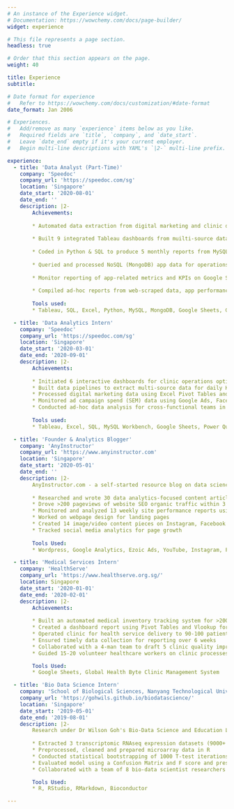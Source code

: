 ```yaml
---
# An instance of the Experience widget.
# Documentation: https://wowchemy.com/docs/page-builder/
widget: experience

# This file represents a page section.
headless: true

# Order that this section appears on the page.
weight: 40

title: Experience
subtitle:

# Date format for experience
#   Refer to https://wowchemy.com/docs/customization/#date-format
date_format: Jan 2006

# Experiences.
#   Add/remove as many `experience` items below as you like.
#   Required fields are `title`, `company`, and `date_start`.
#   Leave `date_end` empty if it's your current employer.
#   Begin multi-line descriptions with YAML's `|2-` multi-line prefix.

experience:
  - title: 'Data Analyst (Part-Time)'
    company: 'Speedoc'
    company_url: 'https://speedoc.com/sg'
    location: 'Singapore'
    date_start: '2020-08-01'
    date_end: ''
    description: |2-
        Achievements:
        
        * Automated data extraction from digital marketing and clinic data sources to Google Sheets, saving 10+ hours/week
        
        * Built 9 integrated Tableau dashboards from muilti-source data - app and clinic
        
        * Coded in Python & SQL to produce 5 monthly reports from MySQL database, reducing 200% in process time
        
        * Queried and processed NoSQL (MongoDB) app data for operations optimization
        
        * Monitor reporting of app-related metrics and KPIs on Google Sheets
        
        * Compiled ad-hoc reports from web-scraped data, app performance and HCW optimization
        
        Tools used: 
        * Tableau, SQL, Excel, Python, MySQL, MongoDB, Google Sheets, Google Apps Script,

  - title: 'Data Analytics Intern'
    company: 'Speedoc'
    company_url: 'https://speedoc.com/sg'
    location: 'Singapore'
    date_start: '2020-03-01'
    date_end: '2020-09-01'
    description: |2-
        Achievements:
        
        * Initiated 6 interactive dashboards for clinic operations optimization and insight
        * Built data pipelines to extract multi-source data for daily KPI metric dashboards using MySQL and Tableau
        * Processed digital marketing data using Excel Pivot Tables and create digital marketing funnel reports
        * Monitored ad campaign spend (SEM) data using Google Ads, Facebook Ads and UTM code tracking
        * Conducted ad-hoc data analysis for cross-functional teams in operations, marketing and clinical
        
        Tools used: 
        * Tableau, Excel, SQL, MySQL Workbench, Google Sheets, Power Query, Google Analytics, Sketch, Firebase Analytics, Google Ads, Facebook Ads and App Annie

  - title: 'Founder & Analytics Blogger'
    company: 'AnyInstructor'
    company_url: 'https://www.anyinstructor.com'
    location: 'Singapore'
    date_start: '2020-05-01'
    date_end: ''
    description: |2-
        AnyInstructor.com - a self-started resource blog on data science & analytics
        
        * Researched and wrote 30 data analytics-focused content articles to-date using Wordpress
        * Drove >200 pageviews of website SEO organic traffic within 3 months
        * Monitored and analyzed 13 weekly site performance reports using Google Analytics
        * Worked on webpage design for landing pages
        * Created 14 image/video content pieces on Instagram, Facebook and YouTube
        * Tracked social media analytics for page growth
        
        Tools Used: 
        * Wordpress, Google Analytics, Ezoic Ads, YouTube, Instagram, Facebook

  - title: 'Medical Services Intern'
    company: 'HealthServe'
    company_url: 'https://www.healthserve.org.sg/'
    location: Singapore
    date_start: '2020-01-01'
    date_end: '2020-02-01'
    description: |2-
        Achievements: 
        
        * Built an automated medical inventory tracking system for >2000 PPE stock on Google Sheets
        * Created a dashboard report using Pivot Tables and Vlookup for monitoring PPE inventory
        * Operated clinic for health service delivery to 90-100 patients each week
        * Ensured timely data collection for reporting over 6 weeks
        * Collaborated with a 4-man team to draft 5 clinic quality improvements for the initial COVID-19 response
        * Guided 15-20 volunteer healthcare workers on clinic processes

        Tools Used: 
        * Google Sheets, Global Health Byte Clinic Management System

  - title: 'Bio Data Science Intern'
    company: 'School of Biological Sciences, Nanyang Technological University (NTU)'
    company_url: 'https://gohwils.github.io/biodatascience/'
    location: 'Singapore'
    date_start: '2019-05-01'
    date_end: '2019-08-01'
    description: |2-
        Research under Dr Wilson Goh's Bio-Data Science and Education Laboratory [Meta-analysis of Schizophrenia Bio-data Using Data Science Approaches]
        
        * Extracted 3 transcriptomic RNAseq expression datasets (9000+ rows each) using Bioconductor in R
        * Preprocessed, cleaned and prepared microarray data in R
        * Conducted statistical bootstrapping of 1000 T-test iterations for significance analysis
        * Evaluated model using a Confusion Matrix and F score and presented data analysis findings using R Markdown
        * Collaborated with a team of 8 bio-data scientist researchers

        Tools Used:
        * R, RStudio, RMarkdown, Bioconductor

---
```

